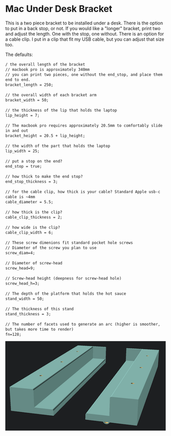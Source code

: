 # Mac Under Desk Bracket

This is a two piece bracket to be installed under a desk.  There is the option to put in a back stop, or not.  If you would like a "longer" bracket, print two and adjust the length.  One with the stop, one without.  There is an option for a cable clip.  I put in a clip that fit my USB cable, but you can adjust that size too.  


The defaults:
```
/ the overall length of the bracket
// macbook pro is approximately 340mm
// you can print two pieces, one without the end_stop, and place them end to end.
bracket_length = 250;

// the overall width of each bracket arm
bracket_width = 50;

// the thickness of the lip that holds the laptop
lip_height = 7;

// The macbook pro requires approximately 20.5mm to comfortably slide in and out
bracket_height = 20.5 + lip_height;

// the width of the part that holds the laptop
lip_width = 25;

// put a stop on the end?
end_stop = true;

// how thick to make the end stop?
end_stop_thickness = 3;

// for the cable clip, how thick is your cable? Standard Apple usb-c cable is ~4mm
cable_diameter = 5.5;

// how thick is the clip?
cable_clip_thickness = 2;

// how wide is the clip?
cable_clip_width = 6;

// These screw dimenions fit standard pocket hole screws
// Diameter of the screw you plan to use
screw_diam=4;

// Diameter of screw-head
screw_head=9;

// Screw-head height (deepness for screw-head hole)
screw_head_h=3;

// The depth of the platform that holds the hot sauce
stand_width = 50;

// The thickness of this stand
stand_thickness = 3;

// The number of facets used to generate an arc (higher is smoother, but takes more time to render)
fn=128;
```

![mac_under_desk_bracket](../img/mac_under_desk_bracket_small.png)
